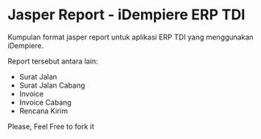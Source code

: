 # Jasper Report - iDempiere ERP TDI
Kumpulan format jasper report untuk aplikasi ERP TDI yang menggunakan iDempiere.

Report tersebut antara lain:
- Surat Jalan
- Surat Jalan Cabang
- Invoice
- Invoice Cabang
- Rencana Kirim

Please, Feel Free to fork it
